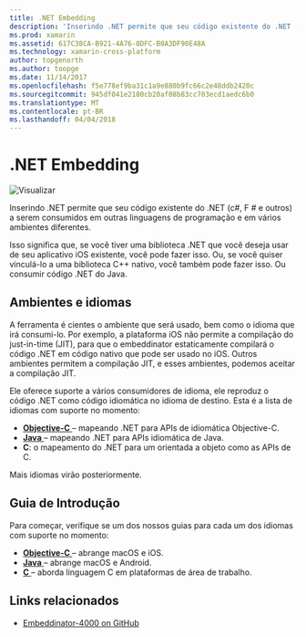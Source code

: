 ```yaml
---
title: .NET Embedding
description: 'Inserindo .NET permite que seu código existente do .NET (c#, F # e outros) para ser consumido de outras linguagens de programação'
ms.prod: xamarin
ms.assetid: 617C38CA-B921-4A76-8DFC-B0A3DF90E48A
ms.technology: xamarin-cross-platform
author: topgenorth
ms.author: toopge
ms.date: 11/14/2017
ms.openlocfilehash: f5e778ef9ba31c1a9e880b9fc66c2e48ddb2420c
ms.sourcegitcommit: 945df041e2180cb20af08b83cc703ecd1aedc6b0
ms.translationtype: MT
ms.contentlocale: pt-BR
ms.lasthandoff: 04/04/2018
---
```

# <a name="net-embedding"></a>.NET Embedding

![Visualizar](~/media/shared/preview.png)

Inserindo .NET permite que seu código existente do .NET (c#, F # e outros) a serem consumidos em outras linguagens de programação e em vários ambientes diferentes.

Isso significa que, se você tiver uma biblioteca .NET que você deseja usar de seu aplicativo iOS existente, você pode fazer isso.   Ou, se você quiser vinculá-lo a uma biblioteca C++ nativo, você também pode fazer isso.   Ou consumir código .NET do Java.

## <a name="environments-and-languages"></a>Ambientes e idiomas

A ferramenta é cientes o ambiente que será usado, bem como o idioma que irá consumi-lo.   Por exemplo, a plataforma iOS não permite a compilação do just-in-time (JIT), para que o embeddinator estaticamente compilará o código .NET em código nativo que pode ser usado no iOS.  Outros ambientes permitem a compilação JIT, e esses ambientes, podemos aceitar a compilação JIT.

Ele oferece suporte a vários consumidores de idioma, ele reproduz o código .NET como código idiomática no idioma de destino.   Esta é a lista de idiomas com suporte no momento:

- [**Objective-C** ](objective-c/index.md) – mapeando .NET para APIs de idiomática Objective-C.
- [**Java** ](android/index.md) – mapeando .NET para APIs idiomática de Java.
- **C**: o mapeamento do .NET para um orientada a objeto como as APIs de C.

Mais idiomas virão posteriormente.

## <a name="getting-started"></a>Guia de Introdução

Para começar, verifique se um dos nossos guias para cada um dos idiomas com suporte no momento:

- [**Objective-C** ](get-started/objective-c/index.md) – abrange macOS e iOS.
- [**Java** ](get-started/java/index.md) – abrange macOS e Android.
- [**C** ](get-started/c.md) – aborda linguagem C em plataformas de área de trabalho.


## <a name="related-links"></a>Links relacionados

- [Embeddinator-4000 on GitHub](https://github.com/mono/Embeddinator-4000)
